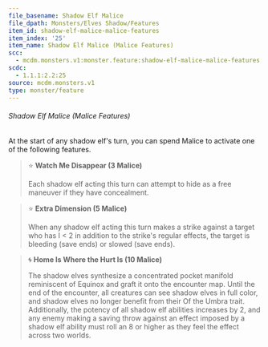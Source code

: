 ```yaml
---
file_basename: Shadow Elf Malice
file_dpath: Monsters/Elves Shadow/Features
item_id: shadow-elf-malice-malice-features
item_index: '25'
item_name: Shadow Elf Malice (Malice Features)
scc:
  - mcdm.monsters.v1:monster.feature:shadow-elf-malice-malice-features
scdc:
  - 1.1.1:2.2:25
source: mcdm.monsters.v1
type: monster/feature
---
```


###### Shadow Elf Malice (Malice Features)

At the start of any shadow elf's turn, you can spend Malice to activate one of the following features.

> ⭐️ **Watch Me Disappear (3 Malice)**
>
> Each shadow elf acting this turn can attempt to hide as a free maneuver if they have concealment.

> ⭐️ **Extra Dimension (5 Malice)**
>
> When any shadow elf acting this turn makes a strike against a target who has I < 2 in addition to the strike's regular effects, the target is bleeding (save ends) or slowed (save ends).

> 🌀 **Home Is Where the Hurt Is (10 Malice)**
>
> The shadow elves synthesize a concentrated pocket manifold reminiscent of Equinox and graft it onto the encounter map. Until the end of the encounter, all creatures can see shadow elves in full color, and shadow elves no longer benefit from their Of the Umbra trait. Additionally, the potency of all shadow elf abilities increases by 2, and any enemy making a saving throw against an effect imposed by a shadow elf ability must roll an 8 or higher as they feel the effect across two worlds.
